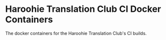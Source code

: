 # Haroohie Translation Club CI Docker Containers
The docker containers for the Haroohie Translation Club's CI builds.
